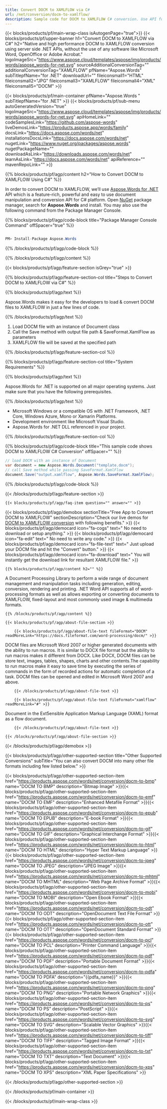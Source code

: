 ```yaml
---
title: Convert DOCM to XAMLFLOW via C# 
url: /net/conversion/docm-to-xamlflow/ 
description: Sample code for DOCM to XAMLFLOW C# conversion. Use API for Batch DOCM Files to XAMLFLOW conversion within VB.NET, Asp.NET or any .NET based application.
---
```


{{< blocks/products/pf/main-wrap-class isAutogenPage="true">}}
{{< blocks/products/pf/upper-banner h1="Convert DOCM to XAMLFLOW via C#" h2="Native and high performance DOCM to XAMLFLOW conversion using server side .NET APIs, without the use of any software like Microsoft Word, OpenOffice or Adobe Acrobat." logoImageSrc="https://www.aspose.cloud/templates/aspose/img/products/words/aspose_words-for-net.svg" sourceAdditionalConversionTag="" additionalConversionTag="XAMLFLOW" pfName="Aspose.Words" subTitlepfName="for .NET" downloadUrl="" fileiconsmall1="HTML" fileiconsmall2="JPG" fileiconsmall3="XAMLFLOW" fileiconsmall4="XML" fileiconsmall5="DOCM" >}}

{{< blocks/products/pf/main-container pfName="Aspose.Words " subTitlepfName="for .NET" >}}
{{< blocks/products/pf/sub-menu autoGeneratedVersion="true" logoImageSrc="https://www.aspose.cloud/templates/aspose/img/products/words/aspose_words-for-net.svg" apiHomeLink="" codeSamplesLink="https://github.com/aspose-words" liveDemosLink="https://products.aspose.app/words/family" docsLink="https://docs.aspose.com/words/net" installationsDocsLink="https://docs.aspose.com/words/net" nugetLink="https://www.nuget.org/packages/aspose.words" nugetPackageName="" downloadAsLink="https://downloads.aspose.com/words/net" learnAsLink="https://docs.aspose.com/words/net" apiReference="" mavenRepoLink="" >}}

{{% blocks/products/pf/agp/content h2="How to Convert DOCM to XAMLFLOW Using C#" %}}

 In order to convert DOCM to XAMLFLOW, we’ll use
 [Aspose.Words for .NET](https://products.aspose.com/words/net) 
 API which is a feature-rich, powerful and easy to use document manipulation and conversion API for C# platform. Open
 [NuGet](https://www.nuget.org/packages/aspose.words) 
 package manager, search for
 **Aspose.Words** 
 and install. You may also use the following command from the Package Manager Console.

{{% blocks/products/pf/agp/code-block title="Package Manager Console Command" offSpacer="true" %}}

```cs

PM> Install-Package Aspose.Words

```

{{% /blocks/products/pf/agp/code-block %}}

{{% /blocks/products/pf/agp/content %}}

{{< blocks/products/pf/agp/feature-section isGrey="true" >}}

{{% blocks/products/pf/agp/feature-section-col title="Steps to Convert DOCM to XAMLFLOW via C#" %}}

{{% blocks/products/pf/agp/text %}}

 Aspose.Words makes it easy for the developers to load & convert DOCM files to XAMLFLOW in just a few lines of code.

{{% /blocks/products/pf/agp/text %}}

1.  Load DOCM file with an instance of Document class
1.  Call the Save method with output file path & SaveFormat.XamlFlow as parameters
1.  XAMLFLOW file will be saved at the specified path

{{% /blocks/products/pf/agp/feature-section-col %}}

{{% blocks/products/pf/agp/feature-section-col title="System Requirements" %}}

{{% blocks/products/pf/agp/text %}}

 Aspose.Words for .NET is supported on all major operating systems. Just make sure that you have the following prerequisites.

{{% /blocks/products/pf/agp/text %}}

-  Microsoft Windows or a compatible OS with .NET Framework, .NET Core, Windows Azure, Mono or Xamarin Platforms.
-  Development environment like Microsoft Visual Studio.
-  Aspose.Words for .NET DLL referenced in your project.

{{% /blocks/products/pf/agp/feature-section-col %}}

{{% blocks/products/pf/agp/code-block title="This sample code shows DOCM to XAMLFLOW C# Conversion" offSpacer="" %}}

```cs
// load DOCM with an instance of Document
var document = new Aspose.Words.Document("template.docm");
// call Save method while passing SaveFormat.XamlFlow
document.Save("output.xamlflow", Aspose.Words.SaveFormat.XamlFlow); 

```

{{% /blocks/products/pf/agp/code-block %}}

{{< /blocks/products/pf/agp/feature-section >}}

    {{< blocks/products/pf/agp/faq-item question="" answer="" >}}
 

<!-- aboutfile Starts -->

{{< blocks/products/pf/agp/demobox sectionTitle="Free App to Convert DOCM to XAMLFLOW" sectionDescription="Check our live demos for [DOCM to XAMLFLOW conversion](https://products.aspose.app/words/conversion/docm-to-xamlflow) with following benefits." >}}
        {{< blocks/products/pf/agp/democard icon="fa-cogs" text=" No need to download or setup anything." >}}
        {{< blocks/products/pf/agp/democard icon="fa-edit" text=" No need to write any code." >}}
        {{< blocks/products/pf/agp/democard icon="fa-file-text" text=" Just upload your DOCM file and hit the \"Convert\" button." >}}
        {{< blocks/products/pf/agp/democard icon="fa-download" text=" You will instantly get the download link for resultant XAMLFLOW file." >}}

    {{% blocks/products/pf/agp/content h2="" %}}

 A Document Processing Library to perform a wide range of document management and manipulation tasks including generation, editing, conversion, rendering and printing. .NET Word API supports all of word-processing formats as well as allows exporting or converting documents to XAMLFLOW, fixed-layout and most commonly used image & multimedia formats.

    {{% /blocks/products/pf/agp/content %}}

    {{< blocks/products/pf/agp/about-file-section >}}

        {{< blocks/products/pf/agp/about-file-text fileFormat="DOCM" readMoreLink="https://docs.fileformat.com/word-processing/docm/" >}}
DOCM files are Microsoft Word 2007 or higher generated documents with the ability to run macros. It is similar to DOCX file format but the ability to run macros makes it different from DOCX. Like DOCX, DOCM files can be store text, images, tables, shapes, charts and other contents.The capability to run macros make it easy to save time by executing the series of commands in the form of recorded actions for automatic completion of a task. DOCM files can be opened and edited in Microsoft Word 2007 and above.

        {{< /blocks/products/pf/agp/about-file-text >}}

        {{< blocks/products/pf/agp/about-file-text fileFormat="xamlflow" readMoreLink="#" >}}
Document in the Ext5ensible Application Markup Language (XAML) format as a flow document.

        {{< /blocks/products/pf/agp/about-file-text >}}

    {{< /blocks/products/pf/agp/about-file-section >}}

{{< /blocks/products/pf/agp/demobox >}}

<!-- aboutfile Ends -->

{{< blocks/products/pf/agp/other-supported-section title="Other Supported Conversions" subTitle="You can also convert DOCM into many other file formats including few listed below." >}}

{{< blocks/products/pf/agp/other-supported-section-item href="https://products.aspose.com/words/net/conversion/docm-to-bmp" name="DOCM TO BMP" description="Bitmap Image" >}}{{< blocks/products/pf/agp/other-supported-section-item href="https://products.aspose.com/words/net/conversion/docm-to-emf" name="DOCM TO EMF" description="Enhanced Metafile Format" >}}{{< blocks/products/pf/agp/other-supported-section-item href="https://products.aspose.com/words/net/conversion/docm-to-epub" name="DOCM TO EPUB" description="E-book Format" >}}{{< blocks/products/pf/agp/other-supported-section-item href="https://products.aspose.com/words/net/conversion/docm-to-gif" name="DOCM TO GIF" description="Graphical Interchange Format" >}}{{< blocks/products/pf/agp/other-supported-section-item href="https://products.aspose.com/words/net/conversion/docm-to-html" name="DOCM TO HTML" description="Hyper Text Markup Language" >}}{{< blocks/products/pf/agp/other-supported-section-item href="https://products.aspose.com/words/net/conversion/docm-to-jpeg" name="DOCM TO JPEG" description="JPEG Image" >}}{{< blocks/products/pf/agp/other-supported-section-item href="https://products.aspose.com/words/net/conversion/docm-to-mhtml" name="DOCM TO MHTML" description="Web Page Archive Format" >}}{{< blocks/products/pf/agp/other-supported-section-item href="https://products.aspose.com/words/net/conversion/docm-to-mobi" name="DOCM TO MOBI" description="Open Ebook Format" >}}{{< blocks/products/pf/agp/other-supported-section-item href="https://products.aspose.com/words/net/conversion/docm-to-odt" name="DOCM TO ODT" description="OpenDocument Text File Format" >}}{{< blocks/products/pf/agp/other-supported-section-item href="https://products.aspose.com/words/net/conversion/docm-to-ott" name="DOCM TO OTT" description="OpenDocument Standard Format" >}}{{< blocks/products/pf/agp/other-supported-section-item href="https://products.aspose.com/words/net/conversion/docm-to-pcl" name="DOCM TO PCL" description="Printer Command Language" >}}{{< blocks/products/pf/agp/other-supported-section-item href="https://products.aspose.com/words/net/conversion/docm-to-pdf" name="DOCM TO PDF" description="Portable Document Format" >}}{{< blocks/products/pf/agp/other-supported-section-item href="https://products.aspose.com/words/net/conversion/docm-to-pdfa" name="DOCM TO PDFA" description="{{pdfa_name}}" >}}{{< blocks/products/pf/agp/other-supported-section-item href="https://products.aspose.com/words/net/conversion/docm-to-png" name="DOCM TO PNG" description="Portable Network Graphics" >}}{{< blocks/products/pf/agp/other-supported-section-item href="https://products.aspose.com/words/net/conversion/docm-to-ps" name="DOCM TO PS" description="PostScript" >}}{{< blocks/products/pf/agp/other-supported-section-item href="https://products.aspose.com/words/net/conversion/docm-to-svg" name="DOCM TO SVG" description="Scalable Vector Graphics" >}}{{< blocks/products/pf/agp/other-supported-section-item href="https://products.aspose.com/words/net/conversion/docm-to-tiff" name="DOCM TO TIFF" description="Tagged Image Format" >}}{{< blocks/products/pf/agp/other-supported-section-item href="https://products.aspose.com/words/net/conversion/docm-to-txt" name="DOCM TO TXT" description="Text Document" >}}{{< blocks/products/pf/agp/other-supported-section-item href="https://products.aspose.com/words/net/conversion/docm-to-xps" name="DOCM TO XPS" description="XML Paper Specifications" >}}


{{< /blocks/products/pf/agp/other-supported-section >}}

{{< /blocks/products/pf/main-container >}}
    
{{< /blocks/products/pf/main-wrap-class >}}